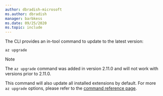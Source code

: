 ```yaml
---
author: dbradish-microsoft
ms.author: dbradish
manager: barbkess
ms.date: 09/25/2020
ms.topic: include
---
```

The CLI provides an in-tool command to update to the latest version:

```azurecli
az upgrade
```

> [!NOTE]
>
> The `az upgrade` command was added in version 2.11.0 and will not work with versions prior to 2.11.0.
>
> This command will also update all installed extensions by default. For more `az upgrade` options, please refer to the [command reference page](/cli/azure/reference-index#az_upgrade).
